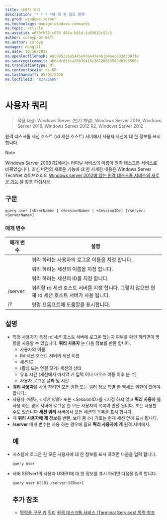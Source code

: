 ```yaml
---
title: 사용자 쿼리
description: '* * * *에 대 한 참조 항목'
ms.prod: windows-server
ms.technology: manage-windows-commands
ms.topic: article
ms.assetid: a670fb78-c055-464a-b61d-3a85632c52c5
author: coreyp-at-msft
ms.author: coreyp
manager: dongill
ms.date: 10/16/2017
ms.openlocfilehash: e8c095226a5445e976e47e461044ec002dc007fe
ms.sourcegitcommit: ab64dc83fca28039416c26226815502d0193500c
ms.translationtype: MT
ms.contentlocale: ko-KR
ms.lasthandoff: 05/01/2020
ms.locfileid: "82722689"
---
```

# <a name="query-user"></a>사용자 쿼리

> 적용 대상: Windows Server (반기 채널), Windows Server 2019, Windows Server 2016, Windows Server 2012 R2, Windows Server 2012

원격 데스크톱 세션 호스트 (rd 세션 호스트) 서버에서 사용자 세션에 대 한 정보를 표시 합니다.

> [!NOTE]
> Windows Server 2008 R2에서는 터미널 서비스의 이름이 원격 데스크톱 서비스로 바뀌었습니다. 최신 버전의 새로운 기능에 대 한 자세한 내용은 Windows Server TechNet 라이브러리의 [Windows server 2012에 있는 원격 데스크톱 서비스의 새로운 기능](https://technet.microsoft.com/library/hh831527) 을 참조 하십시오.
> ## <a name="syntax"></a>구문
> ```
> query user [<UserName> | <SessionName> | <SessionID>] [/server:<ServerName>]
> ```
> ### <a name="parameters"></a>매개 변수
> 
> |      매개 변수       |                                                     설명                                                     |
> |----------------------|---------------------------------------------------------------------------------------------------------------------|
> |      <UserName>      |                            쿼리 하려는 사용자의 로그온 이름을 지정 합니다.                             |
> |    <SessionName>     |                              쿼리 하려는 세션의 이름을 지정 합니다.                              |
> |     <SessionID>      |                               쿼리 하려는 세션의 ID를 지정 합니다.                               |
> | /server:<ServerName> | 쿼리할 rd 세션 호스트 서버를 지정 합니다. 그렇지 않으면 현재 rd 세션 호스트 서버가 사용 됩니다. |
> |          /?          |                                        명령 프롬프트에 도움말을 표시합니다.                                         |
> 
> ## <a name="remarks"></a>설명
> - 특정 사용자가 특정 rd 세션 호스트 서버에 로그온 했는지 여부를 확인 하려면이 명령을 사용할 수 있습니다. **쿼리 사용자** 는 다음 정보를 반환 합니다.
>   -   사용자의 이름
>   -   Rd 세션 호스트 서버의 세션 이름
>   -   세션 ID
>   -   (활성 또는 연결 끊기) 세션의 상태
>   -   유휴 시간 (세션에서 마지막 키 입력 이나 마우스 이동 이후 분 수)
>   -   사용자 로그온 날짜 및 시간
> - **쿼리 사용자**를 사용 하려면 모든 권한 또는 쿼리 정보 특별 한 액세스 권한이 있어야 합니다.
> - 사용자 *이름*>, <*세션 이름*> 또는 <*SessionID*>를 <지정 하지 않고 **쿼리 사용자** 를 사용 하는 경우 서버에 로그온 한 모든 사용자의 목록이 반환 됩니다. 또는 사용할 수도 있습니다 **세션 쿼리** 서버에서 모든 세션의 목록을 표시 합니다.
> - 때 **쿼리 사용자에 게** 정보를 반환, 보다 큼 (>) 기호는 현재 세션 앞에 표시 됩니다.
> - **/server** 매개 변수는 사용 하는 경우에 필요 **쿼리 사용자에 게** 원격 서버에서.
>   ## <a name="examples"></a>예
> - 시스템에 로그온 한 모든 사용자에 대 한 정보를 표시 하려면 다음을 입력 합니다.
>   ```
>   query user
>   ```
> - 서버 SERver1의 사용자 USER1에 대 한 정보를 표시 하려면 다음을 입력 합니다.
>   ```
>   query user USER1 /server:SERver1
>   ```
>   ## <a name="additional-references"></a>추가 참조
>   - [명령줄 구문 키](command-line-syntax-key.md)
>   [쿼리](query.md)
>   [원격 데스크톱 서비스 (Terminal Services) 명령 참조](remote-desktop-services-terminal-services-command-reference.md)
